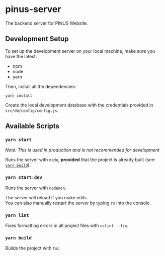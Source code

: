 # pinus-server

The backend server for PINUS Website.

## Development Setup

To set up the development server on your local machine, make sure you have the latest:

- npm
- node
- yarn

Then, install all the dependencies:

```
yarn install
```

Create the local development database with the credentials provided in `src/db/config/config.js`.

## Available Scripts

### `yarn start`

*Note: This is used in production and is not recommended for development*

Runs the server with `node`, **provided** that the project is already built
(see: [`yarn build`](#yarn-build)).

### `yarn start:dev`

Runs the server with `nodemon`.

The server will reload if you make edits.\
You can also manually restart the server by typing `rs` into the console.

### `yarn lint`

Fixes formatting errors in all project files with `eslint --fix`.

### `yarn build`

Builds the project with `tsc`.
